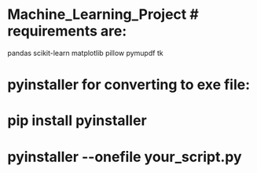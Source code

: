 # Machine_Learning_Project # requirements are:
pandas
scikit-learn
matplotlib
pillow
pymupdf
tk

# pyinstaller for converting to exe file:
# pip install pyinstaller
# pyinstaller --onefile your_script.py

